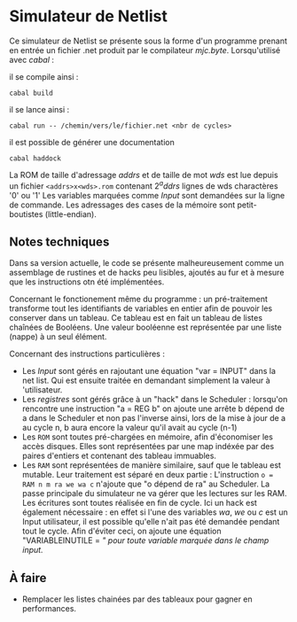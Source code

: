 Simulateur de Netlist
=====================

Ce simulateur de Netlist se présente sous la forme d'un
programme prenant en entrée un fichier .net produit par 
le compilateur *mjc.byte*. Lorsqu'utilisé avec *cabal* :

il se compile ainsi :

    cabal build
    
il se lance ainsi :

    cabal run -- /chemin/vers/le/fichier.net <nbr de cycles>

il est possible de générer une documentation

    cabal haddock

La ROM de taille d'adressage *addrs* et de taille de 
mot *wds* est lue depuis un fichier `<addrs>x<wds>.rom`
contenant $2^addrs$ lignes de wds charactères '0' ou '1' 
Les variables marquées comme *Input* sont demandées sur 
la ligne de commande. Les adressages des cases de la mémoire
sont petit-boutistes (little-endian).

Notes techniques
----------------

Dans sa version actuelle, le code se présente malheureusement 
comme un assemblage de rustines et de hacks peu lisibles, ajoutés 
au fur et à mesure que les instructions otn été implémentées.

Concernant le fonctionement même du programme : un pré-traitement
transforme tout les identifiants de variables en entier afin de
pouvoir les conserver dans un tableau. Ce tableau est en fait un
tableau de listes chaînées de Booléens. Une valeur booléenne est 
représentée par une liste (nappe) à un seul élément.


Concernant des instructions particulières :

 - Les *Input* sont gérés en rajoutant une équation "var = INPUT" 
 dans la net list. Qui est ensuite traitée en demandant simplement
 la valeur à 'utilisateur. 
 - Les *registres* sont gérés grâce à un "hack" dans le Scheduler : 
 lorsqu'on rencontre une instruction "a = REG b" on ajoute une arrête b 
 dépend de a dans le Scheduler et non pas l'inverse ainsi, lors de la mise 
 à jour de a au cycle n, b aura encore la valeur qu'il avait au cycle (n-1)
 - Les `ROM` sont toutes pré-chargées en mémoire, afin d'économiser les accès 
 disques. Elles sont représentées par une map indéxée par des paires d'entiers 
 et contenant des tableau immuables.
 - Les `RAM` sont représentées de manière similaire, sauf que le tableau est mutable.
 Leur traitement est séparé en deux partie : L'instruction `o = RAM n m ra we wa c` 
 n'ajoute que "o dépend de ra" au Scheduler. La passe principale du simulateur
 ne va gérer que les lectures sur les RAM. Les écritures sont toutes réalisée en 
 fin de cycle. Ici un hack est également nécessaire : en effet si l'une des variables
 *wa*, *we* ou *c* est un Input utilisateur, il est possible qu'elle n'ait pas été
 demandée pendant tout le cycle. Afin d'éviter ceci, on ajoute une équation 
 "VARIABLEINUTILE = <var>" pour toute variable <var> marquée dans le champ input.

À faire
-------

 - Remplacer les listes chainées par des tableaux pour gagner en performances.


